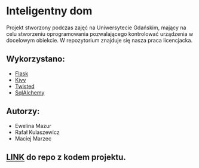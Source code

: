 # Inteligentny dom

Projekt stworzony podczas zajęć na Uniwersytecie Gdańskim, mający na celu stworzeniu oprogramowania pozwalającego kontrolować urządzenia w docelowym obiekcie. W repozytorium znajduje się nasza praca licencjacka. 

## Wykorzystano:
* [Flask](http://flask.pocoo.org/)
* [Kivy](https://kivy.org/#home)
* [Twisted](https://twistedmatrix.com/trac/)
* [SqlAlchemy](https://www.sqlalchemy.org/)

## Autorzy:
* Ewelina Mazur
* Rafał Kulaszewicz
* Maciej Marzec

## [LINK](https://github.com/dzyzus/inteligentny-dom) do repo z kodem projektu.
